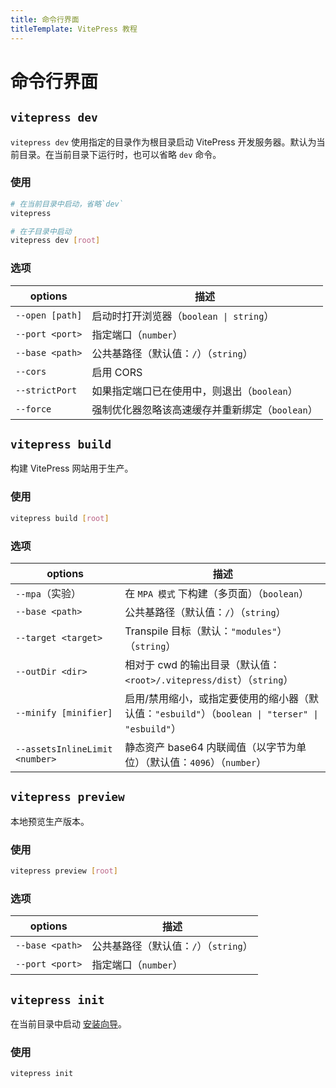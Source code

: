 ```yaml
---
title: 命令行界面
titleTemplate: VitePress 教程
---
```


# 命令行界面

## `vitepress dev`

`vitepress dev` 使用指定的目录作为根目录启动 VitePress 开发服务器。默认为当前目录。在当前目录下运行时，也可以省略 `dev` 命令。

### 使用

```bash
# 在当前目录中启动，省略`dev`
vitepress

# 在子目录中启动
vitepress dev [root]
```

### 选项

| options         | 描述                                            |
| --------------- | ----------------------------------------------- |
| `--open [path]` | 启动时打开浏览器（`boolean \| string`）         |
| `--port <port>` | 指定端口（`number`）                            |
| `--base <path>` | 公共基路径（默认值：`/`）（`string`）           |
| `--cors`        | 启用 CORS                                       |
| `--strictPort`  | 如果指定端口已在使用中，则退出（`boolean`）     |
| `--force`       | 强制优化器忽略该高速缓存并重新绑定（`boolean`） |

## `vitepress build`

构建 VitePress 网站用于生产。

### 使用

```bash
vitepress build [root]
```

### 选项

| options                        | 描述                                                                                             |
| ------------------------------ | ------------------------------------------------------------------------------------------------ |
| `--mpa`（实验）                | 在 `MPA 模式` 下构建（多页面）（`boolean`）                                                      |
| `--base <path>`                | 公共基路径（默认值：`/`）（`string`）                                                            |
| `--target <target>`            | Transpile 目标（默认：`"modules"`）（`string`）                                                  |
| `--outDir <dir>`               | 相对于 cwd 的输出目录（默认值：`<root>/.vitepress/dist`）（`string`）                            |
| `--minify [minifier]`          | 启用/禁用缩小，或指定要使用的缩小器（默认值：`"esbuild"`）（`boolean \| "terser" \| "esbuild"`） |
| `--assetsInlineLimit <number>` | 静态资产 base64 内联阈值（以字节为单位）（默认值：`4096`）（`number`）                           |

## `vitepress preview`

本地预览生产版本。

### 使用

```bash
vitepress preview [root]
```

### 选项

| options         | 描述                                  |
| --------------- | ------------------------------------- |
| `--base <path>` | 公共基路径（默认值：`/`）（`string`） |
| `--port <port>` | 指定端口（`number`）                  |

## `vitepress init`

在当前目录中启动 [安装向导](./../guide/introduction/quickstart#setup-wizard)。

### 使用

```bash
vitepress init
```
